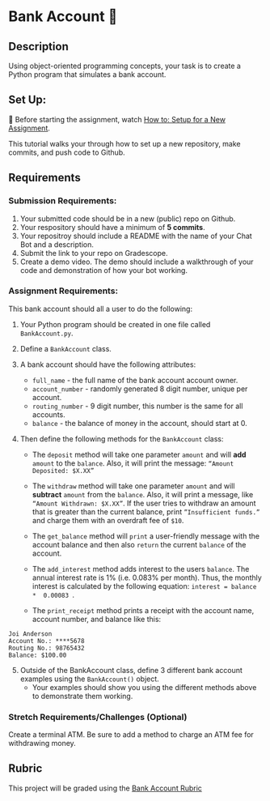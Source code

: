 # Bank Account 🏦

## Description
Using object-oriented programming concepts, your task is to create a Python program that simulates a bank account.

## Set Up:
🚨  Before starting the assignment, watch [How to: Setup for a New Assignment](https://youtu.be/MCbDO8IpqZM). 

This tutorial walks your through how to set up a new repository, make commits, and push code to Github.


## Requirements

### Submission Requirements:
1. Your submitted code should be in a new (public) repo on Github.
1. Your respository should have a minimum of **5 commits**. 
1. Your repositroy should include a README with the name of your Chat Bot and a description.
1. Submit the link to your repo on Gradescope.
1. Create a demo video. The demo should include a walkthrough of your code and demonstration of how your bot working.


### Assignment Requirements:

This bank account should all a user to do  the following:

1. Your Python program should be created in one file called `BankAccount.py`. 

1. Define a `BankAccount` class.

1. A bank account should have the following attributes:
   * `full_name` - the full name of the bank account account owner.
   * `account_number` - randomly generated 8 digit number, unique per account.
   * `routing_number` - 9 digit number, this number is the same for all accounts.
   * `balance` - the balance of money in the account, should start at 0.

4. Then define the following methods for the `BankAccount` class:
   * The `deposit` method will take one parameter `amount` and will **add** `amount` to the `balance`. Also, it will print the message: `“Amount Deposited: $X.XX”`

   * The `withdraw` method will take one parameter `amount` and will **subtract** `amount` from the `balance`. Also, it will print a message, like `“Amount Withdrawn: $X.XX”`. If the user tries to withdraw an amount that is greater than the current balance, print `”Insufficient funds.”` and charge them with an overdraft fee of `$10`.

   * The `get_balance` method will `print` a user-friendly message with the account balance and then also `return` the current `balance` of the account.
   
   * The `add_interest` method adds interest to the users `balance`. The annual interest rate is 1% (i.e. 0.083% per month). Thus, the monthly interest is calculated by the following equation: `interest = balance *  0.00083 `. 

   * The `print_receipt` method prints a receipt with the account name, account number, and balance like this:
```
Joi Anderson
Account No.: ****5678
Routing No.: 98765432
Balance: $100.00 
```

5. Outside of the BankAccount class, define 3 different bank account examples using the `BankAccount()` object.
   *  Your examples should show you using the different methods above to demonstrate them working.
  

### Stretch Requirements/Challenges (Optional)
Create a terminal ATM. Be sure to add a method to charge an ATM fee for withdrawing money.

## Rubric
This project will be graded using the [Bank Account Rubric](https://docs.google.com/document/d/1Imm_hjdENa3O2KE-VaFWVAalNp35VJ8TzC_d1UJa07w/edit?usp=sharing/copy)
